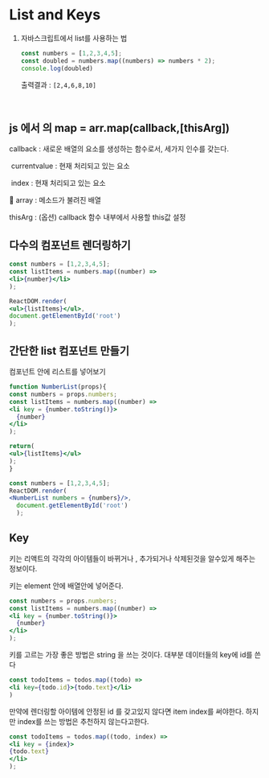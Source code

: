# List and Keys

1. 자바스크립트에서 list를 사용하는 법

   ```javascript
   const numbers = [1,2,3,4,5];
   const doubled = numbers.map((numbers) => numbers * 2);
   console.log(doubled)
   ```

   출력결과 : `[2,4,6,8,10]`

   ​

## js 에서 의 map = arr.map(callback,[thisArg])

callback : 새로운 배열의 요소를 생성하는 함수로서, 세가지 인수를 갖는다.

​	currentvalue : 현재 처리되고 있는 요소

​	index : 현재 처리되고 있는 요소

 	array : 메소드가 불려진 배열

thisArg : (옵션) callback 함수 내부에서 사용할 this값 설정



## 다수의 컴포넌트 렌더링하기

```jsx
const numbers = [1,2,3,4,5];
const listItems = numbers.map((number) =>
<li>{number}</li>
);
```

```jsx
ReactDOM.render(
<ul>{listItems}</ul>,
document.getElementById('root')
);
```



## 간단한 list 컴포넌트 만들기

컴포넌트 안에 리스트를 넣어보기

```jsx
function NumberList(props){
const numbers = props.numbers;
const listItems = numbers.map((number) =>
<li key = {number.toString()}>
  {number}
</li>
);

return(
<ul>{listItems}</ul>
);
}

const numbers = [1,2,3,4,5];
ReactDOM.render(
<NumberList numbers = {numbers}/>,
  document.getElementById('root')
  );
```



## Key

키는 리액트의 각각의 아이템들이 바뀌거나 , 추가되거나 삭제된것을 알수있게 해주는 정보이다.

키는 element 안에 배열안에 넣어준다.

```jsx
const numbers = props.numbers;
const listItems = numbers.map((number) =>
<li key = {number.toString()}>
  {number}
</li>
);
```

키를 고르는 가장 좋은 방법은 string 을 쓰는 것이다. 대부분 데이터들의 key에  id를 쓴다



```jsx
const todoItems = todos.map((todo) =>
<li key={todo.id}>{todo.text}</li>
)
```

만약에 렌더링할 아이템에 안정된 id 를 갖고있지 않다면 item index를 써야한다.  하지만 index를 쓰는 방법은 추천하지 않는다고한다.

```jsx
const todoItems = todos.map((todo, index) =>
<li key = {index}>
{todo.text}
</li>
);
```

